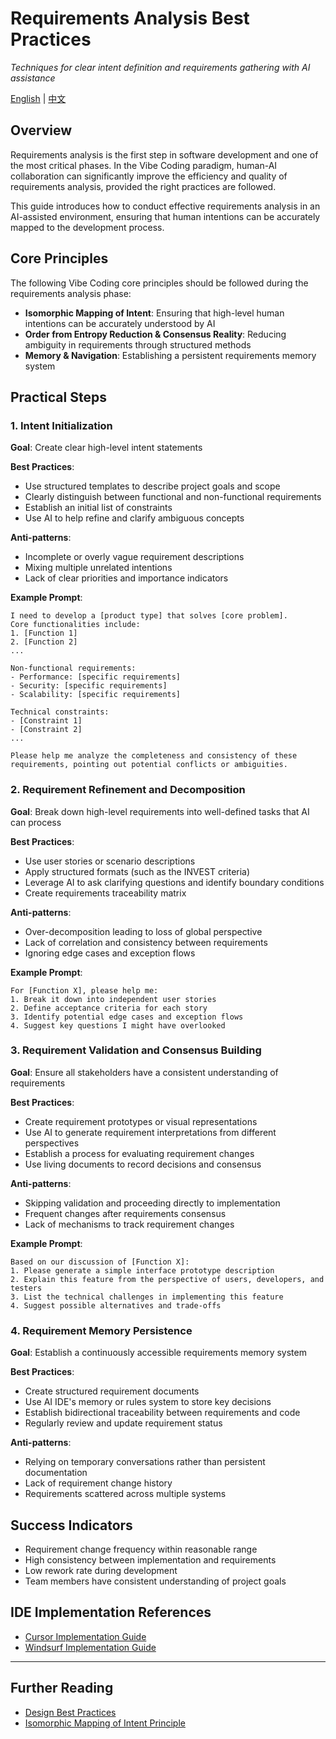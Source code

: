 # Requirements Analysis Best Practices

*Techniques for clear intent definition and requirements gathering with AI assistance*

[English](../../en/playbooks/requirements.md) | [中文](../../zh/playbooks/requirements.md)

## Overview

Requirements analysis is the first step in software development and one of the most critical phases. In the Vibe Coding paradigm, human-AI collaboration can significantly improve the efficiency and quality of requirements analysis, provided the right practices are followed.

This guide introduces how to conduct effective requirements analysis in an AI-assisted environment, ensuring that human intentions can be accurately mapped to the development process.

## Core Principles

The following Vibe Coding core principles should be followed during the requirements analysis phase:

- **Isomorphic Mapping of Intent**: Ensuring that high-level human intentions can be accurately understood by AI
- **Order from Entropy Reduction & Consensus Reality**: Reducing ambiguity in requirements through structured methods
- **Memory & Navigation**: Establishing a persistent requirements memory system

## Practical Steps

### 1. Intent Initialization

**Goal**: Create clear high-level intent statements

**Best Practices**:
- Use structured templates to describe project goals and scope
- Clearly distinguish between functional and non-functional requirements
- Establish an initial list of constraints
- Use AI to help refine and clarify ambiguous concepts

**Anti-patterns**:
- Incomplete or overly vague requirement descriptions
- Mixing multiple unrelated intentions
- Lack of clear priorities and importance indicators

**Example Prompt**:
```
I need to develop a [product type] that solves [core problem].
Core functionalities include:
1. [Function 1]
2. [Function 2]
...

Non-functional requirements:
- Performance: [specific requirements]
- Security: [specific requirements]
- Scalability: [specific requirements]

Technical constraints:
- [Constraint 1]
- [Constraint 2]
...

Please help me analyze the completeness and consistency of these requirements, pointing out potential conflicts or ambiguities.
```

### 2. Requirement Refinement and Decomposition

**Goal**: Break down high-level requirements into well-defined tasks that AI can process

**Best Practices**:
- Use user stories or scenario descriptions
- Apply structured formats (such as the INVEST criteria)
- Leverage AI to ask clarifying questions and identify boundary conditions
- Create requirements traceability matrix

**Anti-patterns**:
- Over-decomposition leading to loss of global perspective
- Lack of correlation and consistency between requirements
- Ignoring edge cases and exception flows

**Example Prompt**:
```
For [Function X], please help me:
1. Break it down into independent user stories
2. Define acceptance criteria for each story
3. Identify potential edge cases and exception flows
4. Suggest key questions I might have overlooked
```

### 3. Requirement Validation and Consensus Building

**Goal**: Ensure all stakeholders have a consistent understanding of requirements

**Best Practices**:
- Create requirement prototypes or visual representations
- Use AI to generate requirement interpretations from different perspectives
- Establish a process for evaluating requirement changes
- Use living documents to record decisions and consensus

**Anti-patterns**:
- Skipping validation and proceeding directly to implementation
- Frequent changes after requirements consensus
- Lack of mechanisms to track requirement changes

**Example Prompt**:
```
Based on our discussion of [Function X]:
1. Please generate a simple interface prototype description
2. Explain this feature from the perspective of users, developers, and testers
3. List the technical challenges in implementing this feature
4. Suggest possible alternatives and trade-offs
```

### 4. Requirement Memory Persistence

**Goal**: Establish a continuously accessible requirements memory system

**Best Practices**:
- Create structured requirement documents
- Use AI IDE's memory or rules system to store key decisions
- Establish bidirectional traceability between requirements and code
- Regularly review and update requirement status

**Anti-patterns**:
- Relying on temporary conversations rather than persistent documentation
- Lack of requirement change history
- Requirements scattered across multiple systems

## Success Indicators

- Requirement change frequency within reasonable range
- High consistency between implementation and requirements
- Low rework rate during development
- Team members have consistent understanding of project goals

## IDE Implementation References

- [Cursor Implementation Guide](../ai-ide/cursor/overview.md)
- [Windsurf Implementation Guide](../ai-ide/windsurf/overview.md)

---

## Further Reading

- [Design Best Practices](./design.md)
- [Isomorphic Mapping of Intent Principle](../principles/golden-rules.md#2-isomorphic-mapping-of-intent)
